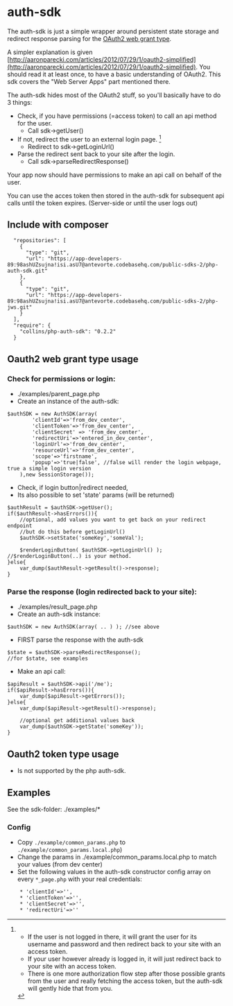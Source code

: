# auth-sdk

The auth-sdk is just a simple wrapper around persistent state storage and redirect response parsing for the
[OAuth2 web grant type](http://tools.ietf.org/html/rfc6749#section-4.1).

A simpler explanation is given [http://aaronparecki.com/articles/2012/07/29/1/oauth2-simplified](http://aaronparecki.com/articles/2012/07/29/1/oauth2-simplified). 
You should read it at least once, to have a basic understanding of OAuth2. 
This sdk covers the "Web Server Apps" part mentioned there.

The auth-sdk hides most of the OAuth2 stuff, so you'll basically have to do 3 things:

* Check, if you have permissions (=access token) to call an api method for the user.
	* Call sdk->getUser()
* If not, redirect the user to an external login page. [^1]
	* Redirect to sdk->getLoginUrl()
* Parse the redirect sent back to your site after the login.
	* Call sdk->parseRedirectResponse()

Your app now should have permissions to make an api call on behalf of the user.

You can use the acces token then stored in the auth-sdk for subsequent api calls until the token expires.
(Server-side or until the user logs out)

## Include with composer

```
  "repositories": [
    {
      "type": "git",
      "url": "https://app-developers-89:98ashUZsujna!isi.asU7@antevorte.codebasehq.com/public-sdks-2/php-auth-sdk.git"
    },
    {
      "type": "git",
      "url": "https://app-developers-89:98ashUZsujna!isi.asU7@antevorte.codebasehq.com/public-sdks-2/php-jws.git"
    }
  ],
  "require": {
    "collins/php-auth-sdk": "0.2.2"
  }
```

## Oauth2 web grant type usage

### Check for permissions or login:

* ./examples/parent_page.php
* Create an instance of the auth-sdk:

```
$authSDK = new AuthSDK(array(
		'clientId'=>'from_dev_center',
		'clientToken'=>'from_dev_center',
		'clientSecret' => 'from_dev_center',
		'redirectUri'=>'entered_in_dev_center',
		'loginUrl'=>'from_dev_center',
		'resourceUrl'=>'from_dev_center',
		'scope'=>'firstname',
		'popup'=>'true|false', //false will render the login webpage, true a simple login version
	),new SessionStorage());
```

* Check, if login button|redirect needed,
* Its also possible to set 'state' params (will be returned)

```
$authResult = $authSDK->getUser();
if($authResult->hasErrors()){
	//optional, add values you want to get back on your redirect endpoint
	//but do this before getLoginUrl()
	$authSDK->setState('someKey','someVal');

	$renderLoginButton( $authSDK->getLoginUrl() ); //$renderLoginButton(..) is your method.
}else{
	var_dump($authResult->getResult()->response);
}
```

### Parse the response (login redirected back to your site):

* ./examples/result_page.php
* Create an auth-sdk instance:

```
$authSDK = new AuthSDK(array( .. ) ); //see above
```

* FIRST parse the response with the auth-sdk

```
$state = $authSDK->parseRedirectResponse();
//for $state, see examples
```

* Make an api call:

```
$apiResult = $authSDK->api('/me');
if($apiResult->hasErrors()){
	var_dump($apiResult->getErrors());
}else{
	var_dump($apiResult->getResult()->response);

	//optional get additional values back
	var_dump($authSDK->getState('someKey'));
}
```

## Oauth2 token type usage

* Is not supported by the php auth-sdk.

## Examples

See the sdk-folder:  ./examples/*

### Config

* Copy `./example/common_params.php` to `./example/common_params.local.php`)
* Change the params in ./example/common_params.local.php to match your values (from dev center)
* Set the following values in the auth-sdk constructor config array on every `*_page.php` with your real credentials:
```
	* 'clientId'=>'',
	* 'clientToken'=>'',
	* 'clientSecret'=>'',
	* 'redirectUri'=>''
```
[^1]:* If the user is not logged in there, it will grant the user for its username and password and then redirect back to your site with an access token.
	* If your user however already is logged in, it will just redirect back to your site with an access token.
	* There is one more authorization flow step after those possible grants from the user and really fetching the access token, but the auth-sdk will gently hide that from you.